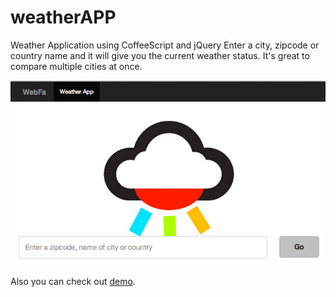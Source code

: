 weatherAPP
=============

Weather Application using CoffeeScript and jQuery
Enter a city, zipcode or country name and it will give you the current weather status. 
It's great to compare multiple cities at once.



![](https://raw.githubusercontent.com/fa137/weatherAPP/master/img/example.png)

Also you can check out [demo](http://rawgithub.com/fa137/weatherAPP/master/index.html).
